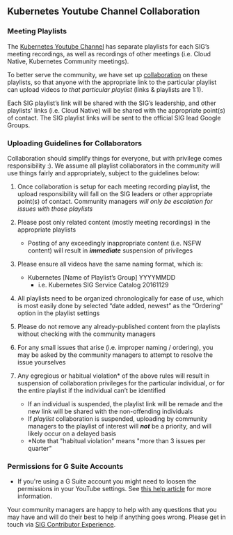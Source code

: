 ## Kubernetes Youtube Channel Collaboration 


### Meeting Playlists


The [Kubernetes Youtube Channel](https://www.youtube.com/channel/UCZ2bu0qutTOM0tHYa_jkIwg) has separate playlists for each SIG’s meeting recordings, as well as recordings of other meetings (i.e. Cloud Native, Kubernetes Community meetings). 

To better serve the community, we have set up [collaboration](https://support.google.com/youtube/answer/6109639) on these playlists, so that anyone with the appropriate link to the particular playlist can upload videos *to that particular playlist* (links & playlists are 1:1).

Each SIG playlist’s link will be shared with the SIG’s leadership, and other playlists' links (i.e. Cloud Native) will be shared with the appropriate point(s) of contact. The SIG playlist links will be sent to the official SIG lead Google Groups. 

### Uploading Guidelines for Collaborators

Collaboration should simplify things for everyone, but with privilege comes responsibility :). We assume all playlist collaborators in the community will use things fairly and appropriately, subject to the guidelines below:

1. Once collaboration is setup for each meeting recording playlist, the upload responsibility will fall on the SIG leaders or other appropriate point(s) of contact.  Community managers *will only be escalation for issues with those playlists*

2. Please post only related content (mostly meeting recordings) in the appropriate playlists 
	- Posting of any exceedingly inappropriate content (i.e. NSFW content) will result in ***immediate*** suspension of privileges 

3. Please ensure all videos have the same naming format, which is:
	- Kubernetes [Name of Playlist’s Group] YYYYMMDD
		- i.e. Kubernetes SIG Service Catalog 20161129

4. All playlists need to be organized chronologically for ease of use, which is most easily done by selected “date added, newest” as the “Ordering” option in the playlist settings

5. Please do not remove any already-published content from the playlists without checking with the community managers 

6. For any small issues that arise (i.e. improper naming / ordering), you may be asked by the community managers to attempt to resolve the issue yourselves
 
7. Any egregious or habitual violation* of the above rules will result in suspension of collaboration privileges for the particular individual, or for the entire playlist if the individual can’t be identified
	- If an individual is suspended, the playlist link will be remade and the new link will be shared with the non-offending individuals 
	- If *playlist* collaboration is suspended, uploading by community managers to the playlist of interest will ***not*** be a priority, and will likely occur on a delayed basis
	- *Note that "habitual violation" means "more than 3 issues per quarter"

### Permissions for G Suite Accounts

- If you're using a G Suite account you might need to loosen the permissions in your YouTube settings. See [this help article](https://support.google.com/a/answer/6212415) for more information. 

Your community managers are happy to help with any questions that you may have and will do their best to help if anything goes wrong. Please get in touch via [SIG Contributor Experience](https://git.kubernetes.io/community/sig-contributor-experience).

 
